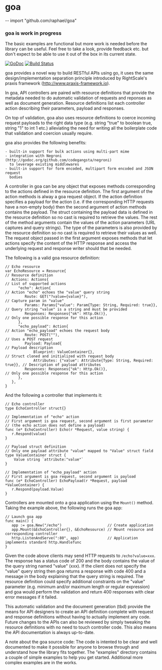 # goa
--
    import "github.com/raphael/goa"

### goa is work in progress
The basic examples are functional but more work is needed before the library can be useful. Feel free to take a look, provide feedback etc. but don't expect to be able to use it out of the box in its current state.

[![GoDoc](https://godoc.org/github.com/raphael/goa?status.svg)](https://godoc.org/github.com/raphael/goa) [![Build Status](https://travis-ci.org/raphael/goa.svg)](https://travis-ci.org/raphael/goa)

goa provides a novel way to build RESTful APIs using go, it uses the same
design/implementation separation principle introduced by RightScale's praxis
framework (http://www.praxis-framework.io).

In goa, API controllers are paired with resource definitions that provide the
metadata needed to do automatic validation of requests and reponses as well as
document generation. Resource definitions list each controller action describing
their parameters, payload and responses.

On top of validation, goa also uses resource definitions to coerce incoming
request payloads to the right data type (e.g. string "true" to boolean true,
string "1" to int 1 etc.) alleviating the need for writing all the boilerplate
code that validation and coercion usually require.

goa also provides the following benefits:

    - built-in support for bulk actions using multi-part mime
    - integration with Negroni (http://godoc.org/github.com/codegangsta/negroni)
      to leverage existing middlewares
    - built-in support for form encoded, multipart form encoded and JSON request
      bodies

A controller in goa can be any object that exposes methods corresponding to the
actions defined in the resource definition. The first argument of the action
methods is alway a goa request object. If the action definition specifies a
payload for the action (i.e. if the corresponding HTTP requests have a non-empty
body) then the second argument of action methods contains the payload. The
struct containing the payload data is defined in the resource definition so no
cast is required to retrieve the values. The rest of the method arguments
contain the values of the action parameters (URL captures and query strings).
The type of the parameters is also provided by the resource definition so no
cast is required to retrieve their values as well. The request object passed in
the first argument exposes methods that let actions specify the content of the
HTTP response and access the underlying request and response writer should that
be needed.

The following is a valid goa resource definition:

    // Echo resource
    var EchoResource = Resource{                                           // Resource definition
       Actions: Actions{                                                   // List of supported actions
          "echo": Action{                                                  // Action "echo" echoes the "value" query string
             Route: GET("?value={value}"),                                 // Capture param in "value"
             Params: Params{"value": Param{Type: String, Required: true}}, // Query string "value" is a string and must be provided
             Responses: Responses{"ok": Http.Ok()},                        // Only one possible response for this action
          },
          "echo_payload": Action{                                          // Action "echo_payload" echoes the request body
             Route: POST(""),                                              // Uses a POST request
             Payload: Payload{                                             // Payload description
                 Blueprint: ValueContainer{},                              // Struct cloned and initialized with request body
                 Attributes: {"value": Attribute{Type: String, Required: true}}, // Description of payload attributes
             Responses: Responses{"ok": Http.Ok()},                        // Only one possible response for this action
          },
       },
    }

And the following a controller that implements it:

    // Echo controller
    type EchoController struct{}

    // Implementation of "echo" action
    // First argument is goa request, second argument is first parameter
    // (the echo action does not define a payload)
    func (e* EchoController) Echo(r *Request, value string) {
       r.Respond(value)
    }

    // Payload struct definition
    // Only one payload attribute "value" mapped to "Value" struct field
    type ValueContainer struct {
        Value string `attribute:"value"`
    }

    // Implementation of "echo_payload" action
    // First argument is goa request, second argument is payload
    func (e* EchoController) EchoPayload(r *Request, payload *ValueContainer) {
       r.Respond(payload.Value)
    }

Controllers are mounted onto a goa application using the `Mount()` method.
Taking the example above, the following runs the goa app:

    // Launch goa app
    func main() {
       app := goa.New("/echo")                     // Create application
       app.Mount(&EchoController{}, &EchoResource) // Mount resource and corresponding controller
       http.ListenAndServe(":80", app)             // Application implements standard http.Handlefunc
    }

Given the code above clients may send HTTP requests to `/echo?value=xxx`. The
response has a status code of 200 and the body contains the value of the query
string named "value" (xxx). If the client does not specify the "value" query
string then goa returns a response with code 400 and a message in the body
explaining that the query string is required. The resource definition could
specify additional constraints on the "value" parameter (e.g. minimum and/or
maximum length or regular expression) and goa would perform the validation and
return 400 responses with clear error messages if it failed.

This automatic validation and the document generation (tbd) provide the means
for API designers to create an API definition complete with request and response
definitions without having to actually implement any code. Future changes to the
APIs can also be reviewed by simply tweaking the resource definitions with no
need to touch controller code. This also means the API documentation is always
up-to-date.

A note about the goa source code: The code is intented to be clear and well
documented to make it possible for anyone to browse through and understand how
the library fits together. The "examples" directory contains a couple of simple
examples to help you get started. Additional more complex examples are in the
works.
